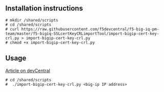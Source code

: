 Installation instructions
-------------------------

```
# mkdir /shared/scripts
# cd /shared/scripts
# curl https://raw.githubusercontent.com/f5devcentral/f5-big-iq-pm-team/master/f5-bigiq-SSLcertKeyCRLimportTool/import-bigip-cert-key-crl.py > import-bigip-cert-key-crl.py
# chmod +x import-bigip-cert-key-crl.py
```

Usage
-----

[Article on devCentral](https://devcentral.f5.com/articles/automate-import-of-ssl-certificate-key-crl-from-big-ip-to-big-iq-31899)

```
# cd /shared/scripts
#  ./import-bigip-cert-key-crl.py <big-ip IP address>
```